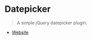 # Datepicker

> A simple jQuery datepicker plugin.

- [Website](https://fengyuanchen.github.io/datepicker)
